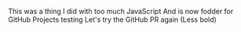 This was a thing I did with too much JavaScript
And is now fodder for GitHub Projects testing
Let's try the GitHub PR again
(Less bold)